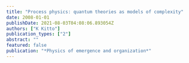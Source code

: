 ```yaml
---
title: "Process physics: quantum theories as models of complexity"
date: 2008-01-01
publishDate: 2021-08-03T04:08:06.893054Z
authors: ["K Kitto"]
publication_types: ["2"]
abstract: ""
featured: false
publication: "*Physics of emergence and organization*"
---
```


